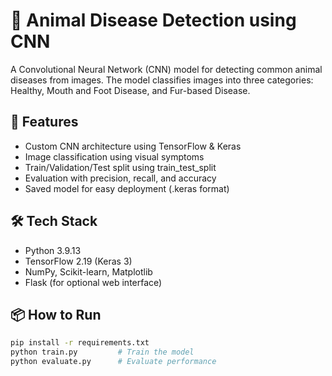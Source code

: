 # 🧠 Animal Disease Detection using CNN

A Convolutional Neural Network (CNN) model for detecting common animal diseases from images. The model classifies images into three categories: Healthy, Mouth and Foot Disease, and Fur-based Disease.

## 🚀 Features

- Custom CNN architecture using TensorFlow & Keras
- Image classification using visual symptoms
- Train/Validation/Test split using train_test_split
- Evaluation with precision, recall, and accuracy
- Saved model for easy deployment (.keras format)

## 🛠 Tech Stack

- Python 3.9.13
- TensorFlow 2.19 (Keras 3)
- NumPy, Scikit-learn, Matplotlib
- Flask (for optional web interface)

## 📦 How to Run

```bash
pip install -r requirements.txt
python train.py         # Train the model
python evaluate.py      # Evaluate performance
